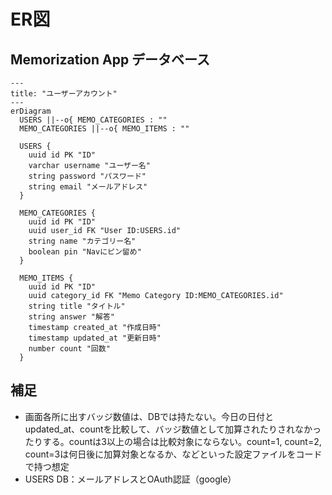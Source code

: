 # ER図

## Memorization App データベース

```mermaid
---
title: "ユーザーアカウント"
---
erDiagram
  USERS ||--o{ MEMO_CATEGORIES : ""
  MEMO_CATEGORIES ||--o{ MEMO_ITEMS : ""

  USERS {
    uuid id PK "ID"
    varchar username "ユーザー名"
    string password "パスワード"
    string email "メールアドレス"
  }

  MEMO_CATEGORIES {
    uuid id PK "ID"
    uuid user_id FK "User ID:USERS.id"
    string name "カテゴリー名"
    boolean pin "Navにピン留め"
  }

  MEMO_ITEMS {
    uuid id PK "ID"
    uuid category_id FK "Memo Category ID:MEMO_CATEGORIES.id"
    string title "タイトル"
    string answer "解答"
    timestamp created_at "作成日時"
    timestamp updated_at "更新日時"
    number count "回数"
  }
```

## 補足
- 画面各所に出すバッジ数値は、DBでは持たない。今日の日付とupdated_at、countを比較して、バッジ数値として加算されたりされなかったりする。countは3以上の場合は比較対象にならない。count=1, count=2, count=3は何日後に加算対象となるか、などといった設定ファイルをコードで持つ想定
- USERS DB：メールアドレスとOAuth認証（google）